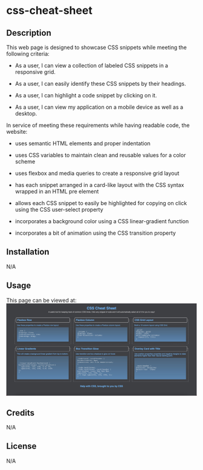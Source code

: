 # css-cheat-sheet

## Description
This web page is designed to showcase CSS snippets while meeting the following criteria:

* As a user, I can view a collection of labeled CSS snippets in a responsive grid.

* As a user, I can easily identify these CSS snippets by their headings.

* As a user, I can highlight a code snippet by clicking on it.

* As a user, I can view my application on a mobile device as well as a desktop.

In service of meeting these requirements while having readable code, the website:

* uses semantic HTML elements and proper indentation

* uses CSS variables to maintain clean and reusable values for a color scheme

* uses flexbox and media queries to create a responsive grid layout

* has each snippet arranged in a card-like layout with the CSS syntax wrapped in an HTML pre element

* allows each CSS snippet to easily be highlighted for copying on click using the CSS user-select property

* incorporates a background color using a CSS linear-gradient function

* incorporates a bit of animation using the CSS transition property

## Installation
N/A

## Usage
This page can be viewed at: 
![A screenshot of the webpage](assets/images/screenshot.jpg)


## Credits
N/A

## License
N/A
